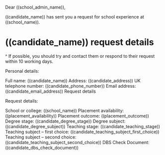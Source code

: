 Dear ((school_admin_name)),

((candidate_name)) has sent you a request for school experience at ((school_name)).

# ((candidate_name)) request details

^ If possible, you should try and contact them or respond to their request within 10 working days.

Personal details:

Full name: ((candidate_name))
Address: ((candidate_address))
UK telephone number: ((candidate_phone_number))
Email address: ((candidate_email_address))
Request details

Request details:

School or college: ((school_name))
Placement availability: ((placement_availability))
Placement outcome: ((placement_outcome))
Degree stage: ((candidate_degree_stage))
Degree subject: ((candidate_degree_subject))
Teaching stage: ((candidate_teaching_stage))
Teaching subject – first choice: ((candidate_teaching_subject_first_choice))
Teaching subject – second choice: ((candidate_teaching_subject_second_choice))
DBS Check Document: ((candidate_dbs_check_document))